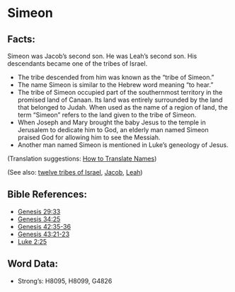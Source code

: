 # Simeon

## Facts:

Simeon was Jacob’s second son. He was Leah’s second son. His descendants became one of the tribes of Israel.

* The tribe descended from him was known as the “tribe of Simeon.”
* The name Simeon is similar to the Hebrew word meaning “to hear.”
* The tribe of Simeon occupied part of the southernmost territory in the promised land of Canaan. Its land was entirely surrounded by the land that belonged to Judah. When used as the name of a region of land, the term “Simeon” refers to the land given to the tribe of Simeon.
* When Joseph and Mary brought the baby Jesus to the temple in Jerusalem to dedicate him to God, an elderly man named Simeon praised God for allowing him to see the Messiah.
* Another man named Simeon is mentioned in Luke’s geneology of Jesus.

(Translation suggestions: [How to Translate Names](rc://en/ta/man/translate/translate-names))

(See also: [twelve tribes of Israel](../other/12tribesofisrael.md), [Jacob](../names/jacob.md), [Leah](../names/leah.md))

## Bible References:

* [Genesis 29:33](rc://en/tn/help/gen/29/33)
* [Genesis 34:25](rc://en/tn/help/gen/34/25)
* [Genesis 42:35-36](rc://en/tn/help/gen/42/35)
* [Genesis 43:21-23](rc://en/tn/help/gen/43/21)
* [Luke 2:25](rc://en/tn/help/luk/02/25)

## Word Data:

* Strong’s: H8095, H8099, G4826
